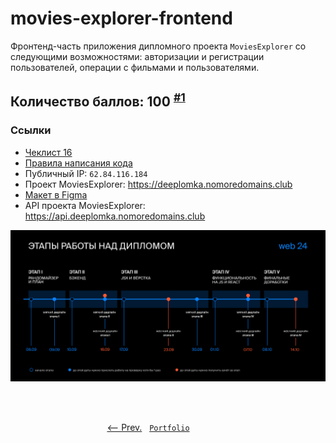 # movies-explorer-frontend
Фронтенд-часть приложения дипломного проекта `MoviesExplorer` со следующими возможностями: авторизации и регистрации пользователей, операции с фильмами и пользователями.

## Количество баллов: 100 <sup>[#1](https://github.com/artginzburg/movies-explorer-frontend/pull/1)</sup>

### Ссылки

- [Чеклист 16](https://code.s3.yandex.net/web-developer/static/new-program/web-diploma-criteria-2.0/index.html)
- [Правила написания кода](https://code.s3.yandex.net/web-developer/landings/design-rules/index.html)
- Публичный IP: `62.84.116.184`
- Проект MoviesExplorer: https://deeplomka.nomoredomains.club
- [Макет в Figma](misc/Diploma%20(Copy).fig)
- API проекта MoviesExplorer: https://api.deeplomka.nomoredomains.club

![Diploma Plan](misc/diploma_plan.png)

<br />
<br />

<p align="center">
  <a href="https://github.com/artginzburg-learning/movies-explorer-api"><-- Prev.</a>
  &nbsp;
  <code><a href="https://github.com/artginzburg/yandex.praktikum-portfolio">Portfolio</a></code>
  &nbsp;
  <a>&nbsp;&nbsp;&nbsp;&nbsp;&nbsp;&nbsp;&nbsp;&nbsp;&nbsp;&nbsp;&nbsp;&nbsp;&nbsp;</a>
</p>